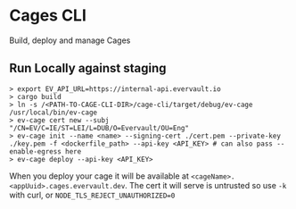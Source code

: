 # Cages CLI

Build, deploy and manage Cages

## Run Locally against staging

```
> export EV_API_URL=https://internal-api.evervault.io
> cargo build 
> ln -s /<PATH-TO-CAGE-CLI-DIR>/cage-cli/target/debug/ev-cage /usr/local/bin/ev-cage 
> ev-cage cert new --subj "/CN=EV/C=IE/ST=LEI/L=DUB/O=Evervault/OU=Eng"
> ev-cage init --name <name> --signing-cert ./cert.pem --private-key ./key.pem -f <dockerfile_path> --api-key <API_KEY> # can also pass --enable-egress here
> ev-cage deploy --api-key <API_KEY>
```

When you deploy your cage it will be available at `<cageName>.<appUuid>.cages.evervault.dev`. The cert it will serve is untrusted so use `-k` with curl, or `NODE_TLS_REJECT_UNAUTHORIZED=0`

